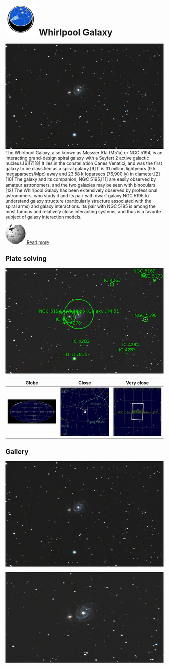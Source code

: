 # ![](..//Imaging//Common/pyl-tiny.png) Whirlpool Galaxy
![IMG](..//Imaging//HD/Whirlpool_Galaxy+00+co.jpg)
The Whirlpool Galaxy, also known as Messier 51a (M51a) or NGC 5194, is an interacting grand-design spiral galaxy with a Seyfert 2 active galactic nucleus.[6][7][8] It lies in the constellation Canes Venatici, and was the first galaxy to be classified as a spiral galaxy.[9] It is 31 million lightyears (9.5 megaparsecs/Mpc) away and 23.58 kiloparsecs (76,900 ly) in diameter.[2][10] The galaxy and its companion, NGC 5195,[11] are easily observed by amateur astronomers, and the two galaxies may be seen with binoculars.[12] The Whirlpool Galaxy has been extensively observed by professional astronomers, who study it and its pair with dwarf galaxy NGC 5195 to understand galaxy structure (particularly structure associated with the spiral arms) and galaxy interactions. Its pair with NGC 5195 is among the most famous and relatively close interacting systems, and thus is a favorite subject of galaxy interaction models.

[![](..//Imaging//Common/Wikipedia.png) Read more](https://en.wikipedia.org/wiki/Whirlpool_Galaxy)
## Plate solving 


![IMG](..//Imaging//HD/Whirlpool_Galaxy_Annotated.jpg)


| Globe | Close | Very close |
| ----- | ----- | ----- |
|![IMG](..//Imaging//HD/Whirlpool_Galaxy_Globe.jpg) |![IMG](..//Imaging//HD/Whirlpool_Galaxy_Close.jpg) |![IMG](..//Imaging//HD/Whirlpool_Galaxy_Closer.jpg) |

## Gallery
![IMG](..//Imaging//HD/Whirlpool_Galaxy+00+co.jpg) 

![IMG](..//Imaging//HD/Whirlpool_Galaxy+01+co.jpg) 


